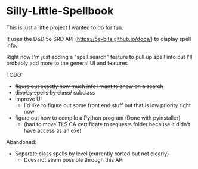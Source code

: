 ﻿# Silly-Little-Spellbook

This is just a little project I wanted to do for fun.

It uses the D&D 5e SRD API (https://5e-bits.github.io/docs/) to display spell info.

Right now I'm just adding a "spell search" feature to pull up spell info but I'll probably add more to the general UI and features

TODO:
- ~~figure out exactly how much info I want to show on a search~~
- ~~display spells by class/~~ subclass
- improve UI
  - I'd like to figure out some front end stuff but that is low priority right now
- ~~figure out how to compile a Python program~~ (Done with pyinstaller)
  - (had to move TLS CA certificate to requests folder because it didn't have access as an exe)

Abandoned:
- Separate class spells by level (currently sorted but not clearly)
  - Does not seem possible through this API
